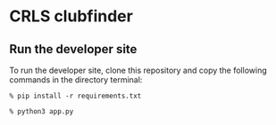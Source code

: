 # CRLS clubfinder

## Run the developer site
To run the developer site, clone this repository and copy the following commands in the directory terminal:

```
% pip install -r requirements.txt
```
```
% python3 app.py
```
